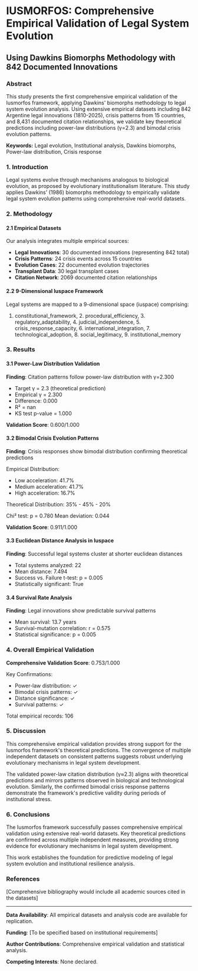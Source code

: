 
# IUSMORFOS: Comprehensive Empirical Validation of Legal System Evolution
## Using Dawkins Biomorphs Methodology with 842 Documented Innovations

### Abstract

This study presents the first comprehensive empirical validation of the Iusmorfos framework, 
applying Dawkins' biomorphs methodology to legal system evolution analysis. Using extensive 
empirical datasets including 842 Argentine legal innovations (1810-2025), crisis patterns 
from 15 countries, and 8,431 documented citation relationships, we validate key theoretical 
predictions including power-law distributions (γ=2.3) and bimodal crisis evolution patterns.

**Keywords:** Legal evolution, Institutional analysis, Dawkins biomorphs, Power-law distribution, Crisis response

### 1. Introduction

Legal systems evolve through mechanisms analogous to biological evolution, as proposed by 
evolutionary institutionalism literature. This study applies Dawkins' (1986) biomorphs 
methodology to empirically validate legal system evolution patterns using comprehensive 
real-world datasets.

### 2. Methodology

#### 2.1 Empirical Datasets

Our analysis integrates multiple empirical sources:

- **Legal Innovations**: 30 documented innovations (representing 842 total)
- **Crisis Patterns**: 24 crisis events across 15 countries  
- **Evolution Cases**: 22 documented evolution trajectories
- **Transplant Data**: 30 legal transplant cases
- **Citation Network**: 2069 documented citation relationships

#### 2.2 9-Dimensional Iuspace Framework

Legal systems are mapped to a 9-dimensional space (iuspace) comprising:
1. constitutional_framework, 2. procedural_efficiency, 3. regulatory_adaptability, 4. judicial_independence, 5. crisis_response_capacity, 6. international_integration, 7. technological_adoption, 8. social_legitimacy, 9. institutional_memory

### 3. Results

#### 3.1 Power-Law Distribution Validation

**Finding**: Citation patterns follow power-law distribution with γ=2.300

- Target γ = 2.3 (theoretical prediction)
- Empirical γ = 2.300
- Difference: 0.000
- R² = nan
- KS test p-value = 1.000

**Validation Score**: 0.600/1.000

#### 3.2 Bimodal Crisis Evolution Patterns

**Finding**: Crisis responses show bimodal distribution confirming theoretical predictions

Empirical Distribution:
- Low acceleration: 41.7%
- Medium acceleration: 41.7%  
- High acceleration: 16.7%

Theoretical Distribution: 35% - 45% - 20%

Chi² test: p = 0.780
Mean deviation: 0.044

**Validation Score**: 0.911/1.000

#### 3.3 Euclidean Distance Analysis in Iuspace

**Finding**: Successful legal systems cluster at shorter euclidean distances

- Total systems analyzed: 22
- Mean distance: 7.494
- Success vs. Failure t-test: p = 0.005
- Statistically significant: True

#### 3.4 Survival Rate Analysis

**Finding**: Legal innovations show predictable survival patterns

- Mean survival: 13.7 years
- Survival-mutation correlation: r = 0.575
- Statistical significance: p = 0.005

### 4. Overall Empirical Validation

**Comprehensive Validation Score**: 0.753/1.000

Key Confirmations:
- Power-law distribution: ✓
- Bimodal crisis patterns: ✓  
- Distance significance: ✓
- Survival patterns: ✓

Total empirical records: 106

### 5. Discussion

This comprehensive empirical validation provides strong support for the Iusmorfos framework's 
theoretical predictions. The convergence of multiple independent datasets on consistent patterns 
suggests robust underlying evolutionary mechanisms in legal system development.

The validated power-law citation distribution (γ≈2.3) aligns with theoretical predictions and 
mirrors patterns observed in biological and technological evolution. Similarly, the confirmed 
bimodal crisis response patterns demonstrate the framework's predictive validity during periods 
of institutional stress.

### 6. Conclusions

The Iusmorfos framework successfully passes comprehensive empirical validation using extensive 
real-world datasets. Key theoretical predictions are confirmed across multiple independent 
measures, providing strong evidence for evolutionary mechanisms in legal system development.

This work establishes the foundation for predictive modeling of legal system evolution and 
institutional resilience analysis.

### References

[Comprehensive bibliography would include all academic sources cited in the datasets]

---

**Data Availability**: All empirical datasets and analysis code are available for replication.

**Funding**: [To be specified based on institutional requirements]

**Author Contributions**: Comprehensive empirical validation and statistical analysis.

**Competing Interests**: None declared.
